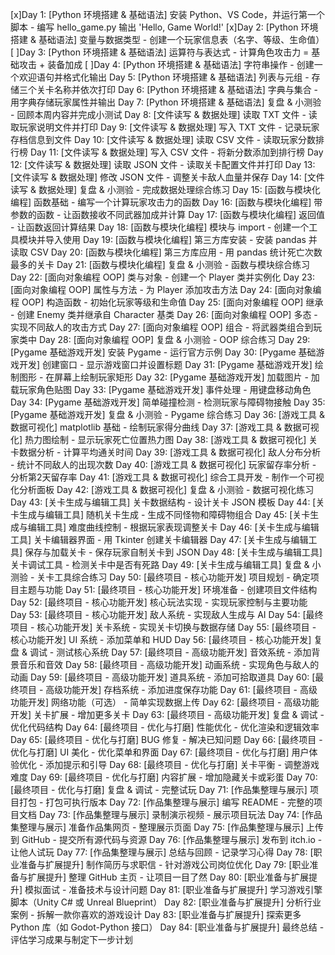 [x]Day 1: [Python 环境搭建 & 基础语法] 安装 Python、VS Code，并运行第一个脚本 - 编写 hello_game.py 输出 'Hello, Game World!'
[x]Day 2: [Python 环境搭建 & 基础语法] 变量与数据类型 - 创建一个玩家信息表（名字、等级、生命值）
[ ]Day 3: [Python 环境搭建 & 基础语法] 运算符与表达式 - 计算角色攻击力 = 基础攻击 + 装备加成
[ ]Day 4: [Python 环境搭建 & 基础语法] 字符串操作 - 创建一个欢迎语句并格式化输出
Day 5: [Python 环境搭建 & 基础语法] 列表与元组 - 存储三个关卡名称并依次打印
Day 6: [Python 环境搭建 & 基础语法] 字典与集合 - 用字典存储玩家属性并输出
Day 7: [Python 环境搭建 & 基础语法] 复盘 & 小测验 - 回顾本周内容并完成小测试
Day 8: [文件读写 & 数据处理] 读取 TXT 文件 - 读取玩家说明文件并打印
Day 9: [文件读写 & 数据处理] 写入 TXT 文件 - 记录玩家存档信息到文件
Day 10: [文件读写 & 数据处理] 读取 CSV 文件 - 读取玩家分数排行榜
Day 11: [文件读写 & 数据处理] 写入 CSV 文件 - 将新分数添加到排行榜
Day 12: [文件读写 & 数据处理] 读取 JSON 文件 - 读取关卡配置文件并打印
Day 13: [文件读写 & 数据处理] 修改 JSON 文件 - 调整关卡敌人血量并保存
Day 14: [文件读写 & 数据处理] 复盘 & 小测验 - 完成数据处理综合练习
Day 15: [函数与模块化编程] 函数基础 - 编写一个计算玩家攻击力的函数
Day 16: [函数与模块化编程] 带参数的函数 - 让函数接收不同武器加成并计算
Day 17: [函数与模块化编程] 返回值 - 让函数返回计算结果
Day 18: [函数与模块化编程] 模块与 import - 创建一个工具模块并导入使用
Day 19: [函数与模块化编程] 第三方库安装 - 安装 pandas 并读取 CSV
Day 20: [函数与模块化编程] 第三方库应用 - 用 pandas 统计死亡次数最多的关卡
Day 21: [函数与模块化编程] 复盘 & 小测验 - 函数与模块综合练习
Day 22: [面向对象编程 OOP] 类与对象 - 创建一个 Player 类并实例化
Day 23: [面向对象编程 OOP] 属性与方法 - 为 Player 添加攻击方法
Day 24: [面向对象编程 OOP] 构造函数 - 初始化玩家等级和生命值
Day 25: [面向对象编程 OOP] 继承 - 创建 Enemy 类并继承自 Character 基类
Day 26: [面向对象编程 OOP] 多态 - 实现不同敌人的攻击方式
Day 27: [面向对象编程 OOP] 组合 - 将武器类组合到玩家类中
Day 28: [面向对象编程 OOP] 复盘 & 小测验 - OOP 综合练习
Day 29: [Pygame 基础游戏开发] 安装 Pygame - 运行官方示例
Day 30: [Pygame 基础游戏开发] 创建窗口 - 显示游戏窗口并设置标题
Day 31: [Pygame 基础游戏开发] 绘制图形 - 在屏幕上绘制玩家矩形
Day 32: [Pygame 基础游戏开发] 加载图片 - 加载玩家角色贴图
Day 33: [Pygame 基础游戏开发] 事件处理 - 用键盘移动角色
Day 34: [Pygame 基础游戏开发] 简单碰撞检测 - 检测玩家与障碍物接触
Day 35: [Pygame 基础游戏开发] 复盘 & 小测验 - Pygame 综合练习
Day 36: [游戏工具 & 数据可视化] matplotlib 基础 - 绘制玩家得分曲线
Day 37: [游戏工具 & 数据可视化] 热力图绘制 - 显示玩家死亡位置热力图
Day 38: [游戏工具 & 数据可视化] 关卡数据分析 - 计算平均通关时间
Day 39: [游戏工具 & 数据可视化] 敌人分布分析 - 统计不同敌人的出现次数
Day 40: [游戏工具 & 数据可视化] 玩家留存率分析 - 分析第2天留存率
Day 41: [游戏工具 & 数据可视化] 综合工具开发 - 制作一个可视化分析面板
Day 42: [游戏工具 & 数据可视化] 复盘 & 小测验 - 数据可视化练习
Day 43: [关卡生成与编辑工具] 关卡数据结构 - 设计关卡 JSON 模板
Day 44: [关卡生成与编辑工具] 随机关卡生成 - 生成不同怪物和障碍物组合
Day 45: [关卡生成与编辑工具] 难度曲线控制 - 根据玩家表现调整关卡
Day 46: [关卡生成与编辑工具] 关卡编辑器界面 - 用 Tkinter 创建关卡编辑器
Day 47: [关卡生成与编辑工具] 保存与加载关卡 - 保存玩家自制关卡到 JSON
Day 48: [关卡生成与编辑工具] 关卡调试工具 - 检测关卡中是否有死路
Day 49: [关卡生成与编辑工具] 复盘 & 小测验 - 关卡工具综合练习
Day 50: [最终项目 - 核心功能开发] 项目规划 - 确定项目主题与功能
Day 51: [最终项目 - 核心功能开发] 环境准备 - 创建项目文件结构
Day 52: [最终项目 - 核心功能开发] 核心玩法实现 - 实现玩家控制与主要功能
Day 53: [最终项目 - 核心功能开发] 敌人系统 - 实现敌人生成与 AI
Day 54: [最终项目 - 核心功能开发] 关卡系统 - 实现关卡切换与数据存储
Day 55: [最终项目 - 核心功能开发] UI 系统 - 添加菜单和 HUD
Day 56: [最终项目 - 核心功能开发] 复盘 & 调试 - 测试核心系统
Day 57: [最终项目 - 高级功能开发] 音效系统 - 添加背景音乐和音效
Day 58: [最终项目 - 高级功能开发] 动画系统 - 实现角色与敌人的动画
Day 59: [最终项目 - 高级功能开发] 道具系统 - 添加可拾取道具
Day 60: [最终项目 - 高级功能开发] 存档系统 - 添加进度保存功能
Day 61: [最终项目 - 高级功能开发] 网络功能（可选） - 简单实现数据上传
Day 62: [最终项目 - 高级功能开发] 关卡扩展 - 增加更多关卡
Day 63: [最终项目 - 高级功能开发] 复盘 & 调试 - 优化代码结构
Day 64: [最终项目 - 优化与打磨] 性能优化 - 优化渲染和逻辑效率
Day 65: [最终项目 - 优化与打磨] BUG 修复 - 解决已知问题
Day 66: [最终项目 - 优化与打磨] UI 美化 - 优化菜单和界面
Day 67: [最终项目 - 优化与打磨] 用户体验优化 - 添加提示和引导
Day 68: [最终项目 - 优化与打磨] 关卡平衡 - 调整游戏难度
Day 69: [最终项目 - 优化与打磨] 内容扩展 - 增加隐藏关卡或彩蛋
Day 70: [最终项目 - 优化与打磨] 复盘 & 调试 - 完整试玩
Day 71: [作品集整理与展示] 项目打包 - 打包可执行版本
Day 72: [作品集整理与展示] 编写 README - 完整的项目文档
Day 73: [作品集整理与展示] 录制演示视频 - 展示项目玩法
Day 74: [作品集整理与展示] 准备作品集网页 - 整理展示页面
Day 75: [作品集整理与展示] 上传到 GitHub - 提交所有源代码与资源
Day 76: [作品集整理与展示] 发布到 itch.io - 让他人试玩
Day 77: [作品集整理与展示] 总结与回顾 - 记录学习心得
Day 78: [职业准备与扩展提升] 制作简历与求职信 - 针对游戏公司岗位优化
Day 79: [职业准备与扩展提升] 整理 GitHub 主页 - 让项目一目了然
Day 80: [职业准备与扩展提升] 模拟面试 - 准备技术与设计问题
Day 81: [职业准备与扩展提升] 学习游戏引擎脚本（Unity C# 或 Unreal Blueprint）
Day 82: [职业准备与扩展提升] 分析行业案例 - 拆解一款你喜欢的游戏设计
Day 83: [职业准备与扩展提升] 探索更多 Python 库（如 Godot-Python 接口）
Day 84: [职业准备与扩展提升] 最终总结 - 评估学习成果与制定下一步计划